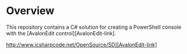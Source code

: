 # Overview
This repository contains a C# solution for creating a PowerShell console with the  [AvalonEdit control][AvalonEdit-link].

http://www.icsharpcode.net/OpenSource/SD][AvalonEdit-link]